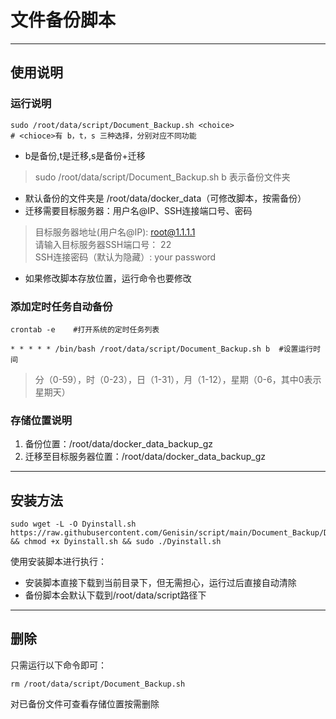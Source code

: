 # 文件备份脚本
---
## 使用说明

### 运行说明
```
sudo /root/data/script/Document_Backup.sh <choice>
# <chioce>有 b，t，s 三种选择，分别对应不同功能
```
* b是备份,t是迁移,s是备份+迁移  
> sudo /root/data/script/Document_Backup.sh b 表示备份文件夹

* 默认备份的文件夹是 /root/data/docker_data（可修改脚本，按需备份）
* 迁移需要目标服务器：用户名@IP、SSH连接端口号、密码  
> 目标服务器地址(用户名@IP):      root@1.1.1.1  
> 请输入目标服务器SSH端口号： 22  
> SSH连接密码（默认为隐藏）:     your password  

* 如果修改脚本存放位置，运行命令也要修改  
### 添加定时任务自动备份
```
crontab -e    #打开系统的定时任务列表

* * * * * /bin/bash /root/data/script/Document_Backup.sh b  #设置运行时间
```
> 分（0-59），时（0-23），日（1-31），月（1-12），星期（0-6，其中0表示星期天）

### 存储位置说明 
1. 备份位置：/root/data/docker_data_backup_gz
2. 迁移至目标服务器位置：/root/data/docker_data_backup_gz

---
## 安装方法
```
sudo wget -L -O Dyinstall.sh https://raw.githubusercontent.com/Genisin/script/main/Document_Backup/DBInstall.sh && chmod +x Dyinstall.sh && sudo ./Dyinstall.sh
```
使用安装脚本进行执行：
* 安装脚本直接下载到当前目录下，但无需担心，运行过后直接自动清除
* 备份脚本会默认下载到/root/data/script路径下

---
## 删除
只需运行以下命令即可：
```
rm /root/data/script/Document_Backup.sh
```
对已备份文件可查看存储位置按需删除

